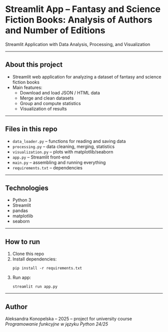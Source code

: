 # Streamlit App – Fantasy and Science Fiction Books: Analysis of Authors and Number of Editions

Streamlit Application with Data Analysis, Processing, and Visualization

---

## About this project

- Streamlit web application for analyzing a dataset of fantasy and science fiction books
- Main features:
  - Download and load JSON / HTML data
  - Merge and clean datasets
  - Group and compute statistics
  - Visualization of results

---

## Files in this repo

- `data_loader.py` – functions for reading and saving data
- `processing.py` – data cleaning, merging, statistics
- `visualization.py` – plots with matplotlib/seaborn
- `app.py` – Streamlit front-end
- `main.py` – assembling and running everything
- `requirements.txt` – dependencies

---

## Technologies

- Python 3
- Streamlit
- pandas
- matplotlib
- seaborn

---

## How to run

1. Clone this repo
2. Install dependencies:
    ```
    pip install -r requirements.txt
    ```
3. Run app:
    ```
    streamlit run app.py
    ```

---

## Author

Aleksandra Konopelska – 2025 – project for university course *Programowanie funkcyjne w języku Python 24/25*


